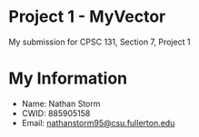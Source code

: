 # Project 1 - MyVector

My submission for CPSC 131, Section 7, Project 1

# My Information

* Name: Nathan Storm 
* CWID: 885905158
* Email: nathanstorm95@csu.fullerton.edu